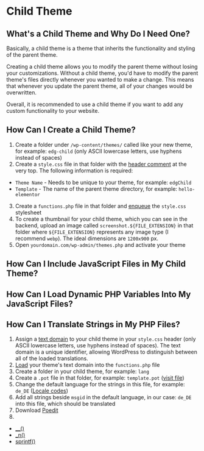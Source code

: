 # Child Theme

## What's a Child Theme and Why Do I Need One?

Basically, a child theme is a theme that inherits the functionality and styling of the parent theme.

Creating a child theme allows you to modify the parent theme without losing your customizations. Without a child theme, you'd have to modify the parent theme's files directly whenever you wanted to make a change. This means that whenever you update the parent theme, all of your changes would be overwritten.

Overall, it is recommended to use a child theme if you want to add any custom functionality to your website.

## How Can I Create a Child Theme?

1. Create a folder under `/wp-content/themes/` called like your new theme, for example: `edg-child` (only ASCII lowercase letters, use hyphens instead of spaces)
2. Create a `style.css` file in that folder with the [header comment](https://github.com/eBollow05/child-theme/blob/main/style.css) at the very top.
The following information is required:
- `Theme Name` - Needs to be unique to your theme, for example: `edgChild`
- `Template` - The name of the parent theme directory, for example: `hello-elementor`
3. Create a `functions.php` file in that folder and [enqueue](https://github.com/eBollow05/child-theme/blob/main/functions.php#L13-L27) the `style.css` stylesheet
4. To create a thumbnail for your child theme, which you can see in the backend, upload an image called `screenshot.${FILE_EXTENSION}` in that folder where `${FILE_EXTENSION}` represents any image type (I recommend `webp`). The ideal dimensions are `1200x900` px.
5. Open `yourdomain.com/wp-admin/themes.php` and activate your theme

## How Can I Include JavaScript Files in My Child Theme?



## How Can I Load Dynamic PHP Variables Into My JavaScript Files?



## How Can I Translate Strings in My PHP Files?

1. Assign a [text domain](https://github.com/eBollow05/child-theme/blob/main/style.css#L7) to your child theme in your `style.css` header (only ASCII lowercase letters, use hyphens instead of spaces).
The text domain is a unique identifier, allowing WordPress to distinguish between all of the loaded translations.
2. [Load](https://github.com/eBollow05/child-theme/blob/main/functions.php#L4-L9) your theme's text domain into the `functions.php` file
3. Create a folder in your child theme, for example: `lang`
4. Create a `.pot` file in that folder, for example: `template.pot` ([visit file](https://github.com/eBollow05/child-theme/blob/main/lang/template.pot))
5. Change the default language for the strings in this file, for example: `de_DE` ([Locale codes](https://make.wordpress.org/polyglots/teams/))
6. Add all strings beside `msgid` in the default language, in our case: `de_DE` into this file, which should be translated
7. Download [Poedit](https://poedit.net)
8. 

- [__()](https://developer.wordpress.org/reference/functions/__/)
- [_n()](https://developer.wordpress.org/reference/functions/_n/)
- [sprintf()](https://www.php.net/manual/en/function.sprintf.php)

